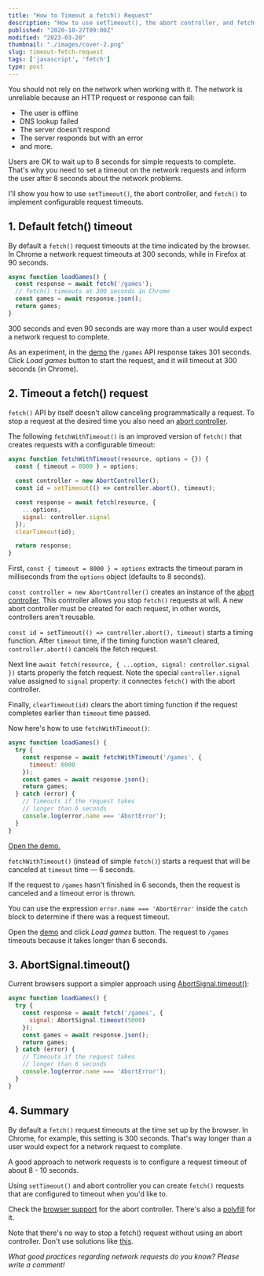 ```yaml
---
title: "How to Timeout a fetch() Request"
description: "How to use setTimeout(), the abort controller, and fetch() API to make requests with a configurable timeout."
published: "2020-10-27T09:00Z"
modified: "2023-03-20"
thumbnail: "./images/cover-2.png"
slug: timeout-fetch-request
tags: ['javascript', 'fetch']
type: post
---
```


You should not rely on the network when working with it. The network is unreliable because an HTTP request or response can fail: 

* The user is offline
* DNS lookup failed
* The server doesn't respond
* The server responds but with an error
* and more.  

Users are OK to wait up to 8 seconds for simple requests to complete. That's why you need to set a timeout on the network requests and inform the user after 8 seconds about the network problems.  

I'll show you how to use `setTimeout()`, the abort controller, and `fetch()` to implement configurable request timeouts.  

<Affiliate />

## 1. Default fetch() timeout

By default a `fetch()` request timeouts at the time indicated by the browser. In Chrome a network request timeouts at 300 seconds, while in Firefox at 90 seconds.  

```javascript
async function loadGames() {
  const response = await fetch('/games');
  // fetch() timeouts at 300 seconds in Chrome
  const games = await response.json();
  return games;
}
```

300 seconds and even 90 seconds are way more than a user would expect a network request to complete.  

As an experiment, in the [demo](https://codesandbox.io/s/strange-merkle-xqs7n?file=/src/index.html:271-470) the `/games` API response takes 301 seconds. Click *Load games* button to start the request, and it will timeout at 300 seconds (in Chrome).  

## 2. Timeout a fetch() request

`fetch()` API by itself doesn't allow canceling programmatically a request. To stop a request at the desired time you also need an [abort controller](https://developer.mozilla.org/en-US/docs/Web/API/AbortController).  

The following `fetchWithTimeout()` is an improved version of `fetch()` that creates requests with a configurable timeout:

```javascript
async function fetchWithTimeout(resource, options = {}) {
  const { timeout = 8000 } = options;
  
  const controller = new AbortController();
  const id = setTimeout(() => controller.abort(), timeout);

  const response = await fetch(resource, {
    ...options,
    signal: controller.signal  
  });
  clearTimeout(id);

  return response;
}
```

First, `const { timeout = 8000 } = options` extracts the timeout param in milliseconds from the `options` object (defaults to 8 seconds).   

`const controller = new AbortController()` creates an instance of the [abort controller](https://developer.mozilla.org/en-US/docs/Web/API/AbortController). This controller allows you stop `fetch()` requests at will. A new abort controller must be created for each request, in other words, controllers aren't reusable.   

`const id = setTimeout(() => controller.abort(), timeout)` starts a timing function. After `timeout` time, if the timing function wasn't cleared, `controller.abort()` cancels the fetch request.  

Next line `await fetch(resource, { ...option, signal: controller.signal })` starts properly the fetch request. Note the special `controller.signal` value assigned to `signal` property: it connectes `fetch()` with the abort controller.  

Finally, `clearTimeout(id)` clears the abort timing function if the request completes earlier than `timeout` time passed.  

Now here's how to use `fetchWithTimeout()`:

```javascript
async function loadGames() {
  try {
    const response = await fetchWithTimeout('/games', {
      timeout: 6000
    });
    const games = await response.json();
    return games;
  } catch (error) {
    // Timeouts if the request takes
    // longer than 6 seconds
    console.log(error.name === 'AbortError');
  }
}
```

[Open the demo.](https://codesandbox.io/s/stoic-dust-cctin?file=/src/index.html)

`fetchWithTimeout()` (instead of simple `fetch()`) starts a request that will be canceled at `timeout` time &mdash; 6 seconds.

If the request to `/games` hasn't finished in 6 seconds, then the request is canceled and a timeout error is thrown.

You can use the expression `error.name === 'AbortError'` inside the `catch` block to determine if there was a request timeout.  

Open the [demo](https://codesandbox.io/s/stoic-dust-cctin?file=/src/index.html) and click *Load games* button. The request to `/games` timeouts because it takes longer than 6 seconds.  

## 3. AbortSignal.timeout()

Current browsers support a simpler approach using [AbortSignal.timeout()](https://caniuse.com/mdn-api_abortsignal_timeout_static):

```javascript
async function loadGames() {
  try {
    const response = await fetch('/games', {
      signal: AbortSignal.timeout(5000)
    });
    const games = await response.json();
    return games;
  } catch (error) {
    // Timeouts if the request takes
    // longer than 6 seconds
    console.log(error.name === 'AbortError');
  }
}
```

## 4. Summary

By default a `fetch()` request timeouts at the time set up by the browser. In Chrome, for example, this setting is 300 seconds. That's way longer than a user would expect for a network request to complete.  

A good approach to network requests is to configure a request timeout of about 8 - 10 seconds.  

Using `setTimeout()` and abort controller you can create `fetch()` requests that are configured to timeout when you'd like to.  

Check the [browser support](https://caniuse.com/?search=abort%20controller) for the abort controller. There's also a [polyfill](https://github.com/mo/abortcontroller-polyfill) for it.  

Note that there's no way to stop a fetch() request without using an abort controller. Don't use solutions like [this](https://stackoverflow.com/a/46946573/1894471).  

*What good practices regarding network requests do you know? Please write a comment!*
